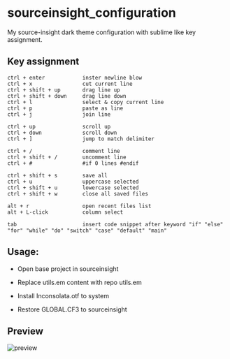 # sourceinsight_configuration
My source-insight dark theme configuration with sublime like key assignment.
## Key assignment
```
ctrl + enter			inster newline blow
ctrl + x				cut current line
ctrl + shift + up 		drag line up
ctrl + shift + down		drag line down
ctrl + l				select & copy current line
ctrl + p				paste as line
ctrl + j				join line

ctrl + up				scroll up
ctrl + down				scroll down
ctrl + ]				jump to match delimiter

ctrl + /				comment line
ctrl + shift + /		uncomment line
ctrl + #				#if 0 lines #endif

ctrl + shift + s 		save all
ctrl + u				uppercase selected
ctrl + shift + u		lowercase selected
ctrl + shift + w 		close all saved files

alt + r					open recent files list
alt + L-click			column select

tab 					insert code snippet after keyword "if" "else" "for" "while" "do" "switch" "case" "default" "main"
```
## Usage:
*  	Open base project in sourceinsight
 	
* 	Replace utils.em content with repo utils.em

*	Install Inconsolata.otf to system

*	Restore GLOBAL.CF3 to sourceinsight
 
## Preview
![preview](https://stephenyin.github.io/images/blog/si.png)
